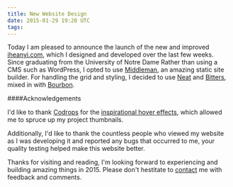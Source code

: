 ```yaml
---
title: New Website Design
date: 2015-01-29 19:20 UTC
tags:
---
```



Today I am pleased to announce the launch of the new and improved [iheanyi.com](http://iheanyi.com), which I designed and developed over the last few weeks. Since graduating from the University of Notre Dame Rather than using a CMS such as WordPress, I opted to use [Middleman](http://middlemanapp.com), an amazing static site builder. For handling the grid and styling, I decided to use [Neat](neat.bourbon.io) and [Bitters](http://bitters.bourbon.com), mixed in with [Bourbon](http://bourbon.io).

####Acknowledgements

I'd like to thank [Codrops](http://tympanus.net/codrops) for the [inspirational hover effects](tympanus.net/codrops/2014/06/19/ideas-for-subtle-hover-effects/), which allowed me to spruce up my project thumbnails.

Additionally, I'd like to thank the countless people who viewed my website as I was developing it and reported any bugs that occurred to me, your quality testing helped make this website better.


Thanks for visiting and reading, I'm looking forward to experiencing and building amazing things in 2015. Please don't hestitate to [contact](/contact.html) me with feedback and comments.
